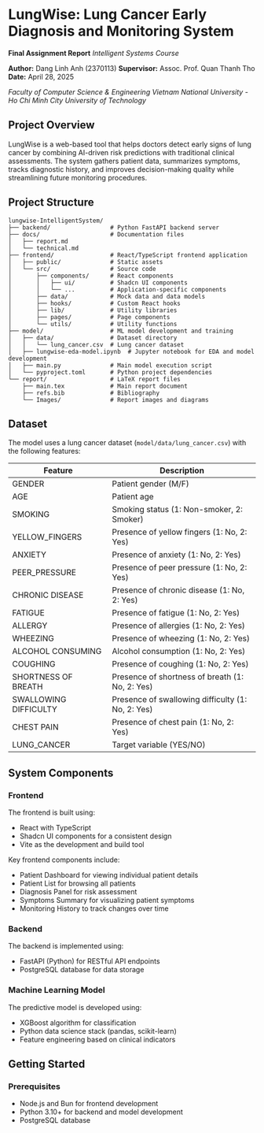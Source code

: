 # LungWise: Lung Cancer Early Diagnosis and Monitoring System

**Final Assignment Report**
*Intelligent Systems Course*

**Author:** Dang Linh Anh (2370113)
**Supervisor:** Assoc. Prof. Quan Thanh Tho
**Date:** April 28, 2025

*Faculty of Computer Science & Engineering*
*Vietnam National University - Ho Chi Minh City University of Technology*

## Project Overview

LungWise is a web-based tool that helps doctors detect early signs of lung cancer by combining AI-driven risk predictions with traditional clinical assessments. The system gathers patient data, summarizes symptoms, tracks diagnostic history, and improves decision-making quality while streamlining future monitoring procedures.

## Project Structure

```
lungwise-IntelligentSystem/
├── backend/                 # Python FastAPI backend server
├── docs/                    # Documentation files
│   ├── report.md
│   └── technical.md
├── frontend/                # React/TypeScript frontend application
│   ├── public/              # Static assets
│   └── src/                 # Source code
│       ├── components/      # React components
│       │   ├── ui/          # Shadcn UI components
│       │   └── ...          # Application-specific components
│       ├── data/            # Mock data and data models
│       ├── hooks/           # Custom React hooks
│       ├── lib/             # Utility libraries
│       ├── pages/           # Page components
│       └── utils/           # Utility functions
├── model/                   # ML model development and training
│   ├── data/                # Dataset directory
│   │   └── lung_cancer.csv  # Lung cancer dataset
│   ├── lungwise-eda-model.ipynb  # Jupyter notebook for EDA and model development
│   ├── main.py              # Main model execution script
│   └── pyproject.toml       # Python project dependencies
└── report/                  # LaTeX report files
    ├── main.tex             # Main report document
    ├── refs.bib             # Bibliography
    └── Images/              # Report images and diagrams
```

## Dataset

The model uses a lung cancer dataset (`model/data/lung_cancer.csv`) with the following features:

| Feature               | Description                                       |
| --------------------- | ------------------------------------------------- |
| GENDER                | Patient gender (M/F)                              |
| AGE                   | Patient age                                       |
| SMOKING               | Smoking status (1: Non-smoker, 2: Smoker)         |
| YELLOW_FINGERS        | Presence of yellow fingers (1: No, 2: Yes)        |
| ANXIETY               | Presence of anxiety (1: No, 2: Yes)               |
| PEER_PRESSURE         | Presence of peer pressure (1: No, 2: Yes)         |
| CHRONIC DISEASE       | Presence of chronic disease (1: No, 2: Yes)       |
| FATIGUE               | Presence of fatigue (1: No, 2: Yes)               |
| ALLERGY               | Presence of allergies (1: No, 2: Yes)             |
| WHEEZING              | Presence of wheezing (1: No, 2: Yes)              |
| ALCOHOL CONSUMING     | Alcohol consumption (1: No, 2: Yes)               |
| COUGHING              | Presence of coughing (1: No, 2: Yes)              |
| SHORTNESS OF BREATH   | Presence of shortness of breath (1: No, 2: Yes)   |
| SWALLOWING DIFFICULTY | Presence of swallowing difficulty (1: No, 2: Yes) |
| CHEST PAIN            | Presence of chest pain (1: No, 2: Yes)            |
| LUNG_CANCER           | Target variable (YES/NO)                          |

## System Components

### Frontend

The frontend is built using:

- React with TypeScript
- Shadcn UI components for a consistent design
- Vite as the development and build tool

Key frontend components include:

- Patient Dashboard for viewing individual patient details
- Patient List for browsing all patients
- Diagnosis Panel for risk assessment
- Symptoms Summary for visualizing patient symptoms
- Monitoring History to track changes over time

### Backend

The backend is implemented using:

- FastAPI (Python) for RESTful API endpoints
- PostgreSQL database for data storage

### Machine Learning Model

The predictive model is developed using:

- XGBoost algorithm for classification
- Python data science stack (pandas, scikit-learn)
- Feature engineering based on clinical indicators

## Getting Started

### Prerequisites

- Node.js and Bun for frontend development
- Python 3.10+ for backend and model development
- PostgreSQL database
